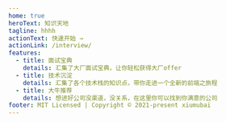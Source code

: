 ```yaml
---
home: true
heroText: 知识天地
tagline: hhhh
actionText: 快速开始 →
actionLink: /interview/
features:
  - title: 面试宝典
    details: 汇集了大厂面试宝典，让你轻松获得大厂offer
  - title: 技术沉淀
    details: 汇集了各个技术栈的知识点，带你走进一个全新的前端之旅程
  - title: 大牛推荐
    details: 想进好公司没渠道，没关系，在这里你可以找到你满意的公司
footer: MIT Licensed | Copyright © 2021-present xiumubai
---
```

